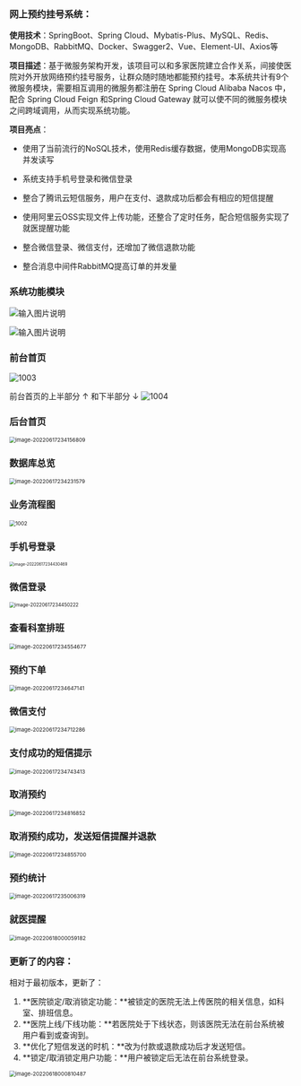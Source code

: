 ### 网上预约挂号系统：

**使用技术**：SpringBoot、Spring Cloud、Mybatis-Plus、MySQL、Redis、MongoDB、RabbitMQ、Docker、Swagger2、Vue、Element-UI、Axios等

**项目描述**：基于微服务架构开发，该项目可以和多家医院建立合作关系，间接使医院对外开放网络预约挂号服务，让群众随时随地都能预约挂号。本系统共计有9个微服务模块，需要相互调用的微服务都注册在 Spring Cloud Alibaba Nacos 中，配合 Spring Cloud Feign 和Spring Cloud Gateway 就可以使不同的微服务模块之间跨域调用，从而实现系统功能。

**项目亮点**：

- 使用了当前流行的NoSQL技术，使用Redis缓存数据，使用MongoDB实现高并发读写

- 系统支持手机号登录和微信登录

- 整合了腾讯云短信服务，用户在支付、退款成功后都会有相应的短信提醒

- 使用阿里云OSS实现文件上传功能，还整合了定时任务，配合短信服务实现了就医提醒功能

- 整合微信登录、微信支付，还增加了微信退款功能

- 整合消息中间件RabbitMQ提高订单的并发量

  

### 系统功能模块

![输入图片说明](https://images.gitee.com/uploads/images/2022/0618/003226_0c52c778_7713259.png "image-20220617233056669.png")

![输入图片说明](https://images.gitee.com/uploads/images/2022/0618/003245_8f58a363_7713259.png "image-20220617233112347.png")

### 前台首页

![1003](E:\学习\网上开源项目-论文\尚医通\README.assets\1003.png)

前台首页的上半部分 ↑ 和下半部分  ↓ ![1004](E:\学习\网上开源项目-论文\尚医通\README.assets\1004.png)

### **后台首页**

<img src="E:\学习\网上开源项目-论文\尚医通\README.assets\image-20220617234156809.png" alt="image-20220617234156809" style="zoom: 67%;" />

### 数据库总览

<img src="E:\学习\网上开源项目-论文\尚医通\README.assets\image-20220617234231579.png" alt="image-20220617234231579" style="zoom:67%;" />

### **业务流程图**

<img src="E:\学习\网上开源项目-论文\尚医通\README.assets\1002.png" alt="1002" style="zoom: 67%;" />

### 手机号登录

<img src="E:\学习\网上开源项目-论文\尚医通\README.assets\image-20220617234430469.png" alt="image-20220617234430469" style="zoom:50%;" />

### 微信登录

<img src="E:\学习\网上开源项目-论文\尚医通\README.assets\image-20220617234450222.png" alt="image-20220617234450222" style="zoom: 60%;" />

### 查看科室排班

<img src="E:\学习\网上开源项目-论文\尚医通\README.assets\image-20220617234554677.png" alt="image-20220617234554677" style="zoom: 67%;" />

### 预约下单

<img src="E:\学习\网上开源项目-论文\尚医通\README.assets\image-20220617234647141.png" alt="image-20220617234647141" style="zoom:67%;" />

### 微信支付

<img src="E:\学习\网上开源项目-论文\尚医通\README.assets\image-20220617234712286.png" alt="image-20220617234712286" style="zoom:67%;" />

### 支付成功的短信提示

<img src="E:\学习\网上开源项目-论文\尚医通\README.assets\image-20220617234743413.png" alt="image-20220617234743413" style="zoom:67%;" />

### 取消预约

<img src="E:\学习\网上开源项目-论文\尚医通\README.assets\image-20220617234816852.png" alt="image-20220617234816852" style="zoom:67%;" />

### 取消预约成功，发送短信提醒并退款

<img src="E:\学习\网上开源项目-论文\尚医通\README.assets\image-20220617234855700.png" alt="image-20220617234855700" style="zoom:67%;" />

### 预约统计

<img src="E:\学习\网上开源项目-论文\尚医通\README.assets\image-20220617235006319.png" alt="image-20220617235006319" style="zoom: 67%;" />

### 就医提醒

<img src="E:\学习\网上开源项目-论文\尚医通\README.assets\image-20220618000059182.png" alt="image-20220618000059182" style="zoom:67%;" />

### 更新了的内容：

相对于最初版本，更新了：

1. **医院锁定/取消锁定功能：**被锁定的医院无法上传医院的相关信息，如科室、排班信息。
2. **医院上线/下线功能：**若医院处于下线状态，则该医院无法在前台系统被用户看到或查询到。
3. **优化了短信发送的时机：**改为付款或退款成功后才发送短信。
4. **锁定/取消锁定用户功能：**用户被锁定后无法在前台系统登录。

<img src="E:\学习\网上开源项目-论文\尚医通\README.assets\image-20220618000810487.png" alt="image-20220618000810487" style="zoom:67%;" />
